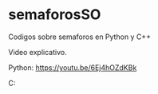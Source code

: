 # semaforosSO
Codigos sobre semaforos en Python y C++



Video explicativo.

Python: https://youtu.be/6Ej4hOZdKBk

C: 
